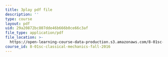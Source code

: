 ```yaml
---
title: 3play pdf file
description: ''
type: course
layout: pdf
uid: 29a20872bc807dde46b666b0ce66c3af
file_type: application/pdf
file_location: >-
  https://open-learning-course-data-production.s3.amazonaws.com/8-01sc-classical-mechanics-fall-2016/29a20872bc807dde46b666b0ce66c3af_30Ww1HsRblM.pdf
course_id: 8-01sc-classical-mechanics-fall-2016
---
```

